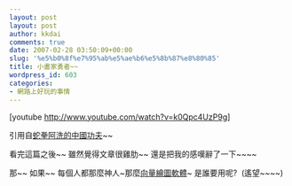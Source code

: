 ```yaml
---
layout: post
layout: post
author: kkdai
comments: true
date: 2007-02-28 03:50:09+00:00
slug: '%e5%b0%8f%e7%95%ab%e5%ae%b6%e5%8b%87%e8%80%85'
title: 小畫家勇者~~
wordpress_id: 603
categories:
- 網路上好玩的事情
---
```


[youtube http://www.youtube.com/watch?v=k0Qpc4UzP9g]

引用自[蛇拳阿洗的中國功夫](http://www.wretch.cc/blog/renokella&article_id=5020909)~~ 

看完這篇之後~~ 雖然覺得文章很雞肋~~ 還是把我的感嘆辭了一下~~~~

那~~ 如果~~ 每個人都那麼神人~那麼[向量繪圖軟體](http://www.corel.com/servlet/Satellite/us/en/Product/1150981051301)~ 是誰要用呢?  (遙望~~~~)  

